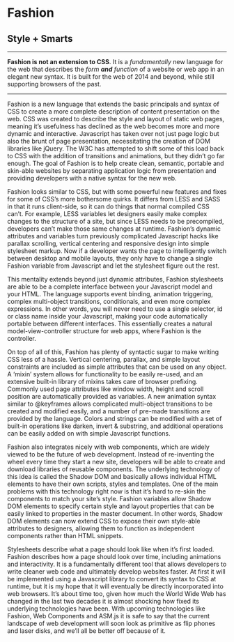 # Fashion
## Style + Smarts
***

**Fashion is not an extension to CSS**. It is a *fundamentally* new language for the web that describes the *form* ***and*** *function* of a website or web app in an elegant new syntax. It is built for the web of 2014 and beyond, while still supporting browsers of the past.

***

Fashion is a new language that extends the basic principals and syntax of CSS to create a more complete description of content presentation on the web. CSS was created to describe the style and layout of static web pages, meaning it’s usefulness has declined as the web becomes more and more dynamic and interactive. Javascript has taken over not just page logic but also the brunt of page presentation, necessitating the creation of DOM libraries like jQuery. The W3C has attempted to shift some of this load back to CSS with the addition of transitions and animations, but they didn’t go far enough. The goal of Fashion is to help create clean, semantic, portable and skin-able websites by separating application logic from presentation and providing developers with a native syntax for the new web.

Fashion looks similar to CSS, but with some powerful new features and fixes for some of CSS’s more bothersome quirks. It differs from LESS and SASS in that it runs client-side, so it can do things that normal compiled CSS can’t. For example, LESS variables let designers easily make complex changes to the structure of a site, but since LESS needs to be precompiled, developers can’t make those same changes at runtime. Fashion’s dynamic attributes and variables turn previously complicated Javascript hacks like parallax scrolling, vertical centering and responsive design into simple stylesheet markup. Now if a developer wants the page to intelligently switch between desktop and mobile layouts, they only have to change a single Fashion variable from Javascript and let the stylesheet figure out the rest.

This mentality extends beyond just dynamic attributes, Fashion stylesheets are able to be a complete interface between your Javascript model and your HTML. The language supports event binding, animation triggering, complex multi-object transitions, conditionals, and even more complex expressions. In other words, you will never need to use a single selector, id or class name inside your Javascript, making your code automatically portable between different interfaces. This essentially creates a natural model-view-controller structure for web apps, where Fashion is the controller.

On top of all of this, Fashion has plenty of syntactic sugar to make writing CSS less of a hassle. Vertical centering, parallax, and simple layout constraints are included as simple attributes that can be used on any object. A ‘mixin’ system allows for functionality to be easily re-used, and an extensive built-in library of mixins takes care of browser prefixing. Commonly used page attributes like window width, height and scroll position are automatically provided as variables. A new animation syntax similar to @keyframes allows complicated multi-object transitions to be created and modified easily, and a number of pre-made transitions are provided by the language. Colors and strings can be modified with a set of built-in operations like darken, invert & substring, and additional operations can be easily added on with simple Javascript functions.

Fashion also integrates nicely with web components, which are widely viewed to be the future of web development. Instead of re-inventing the wheel every time they start a new site, developers will be able to create and download libraries of reusable components. The underlying technology of this idea is called the Shadow DOM and basically allows individual HTML elements to have their own scripts, styles and templates. One of the main problems with this technology right now is that it’s hard to re-skin the components to match your site’s style. Fashion variables allow Shadow DOM elements to specify certain style and layout properties that can be easily linked to properties in the master document. In other words, Shadow DOM elements can now extend CSS to expose their own style-able attributes to designers, allowing them to function as independent components rather than HTML snippets.

Stylesheets describe what a page should look like when it’s first loaded. Fashion describes how a page should look over time, including animations and interactivity. It is a fundamentally different tool that allows developers to write cleaner web code and ultimately develop websites faster. At first it will be implemented using a Javascript library to convert its syntax to CSS at runtime, but it is my hope that it will eventually be directly incorporated into web browsers. It’s about time too, given how much the World Wide Web has changed in the last two decades it is almost shocking how fixed its underlying technologies have been. With upcoming technologies like Fashion, Web Components and ASM.js it is safe to say that the current landscape of web development will soon look as primitive as flip phones and laser disks, and we’ll all be better off because of it.
